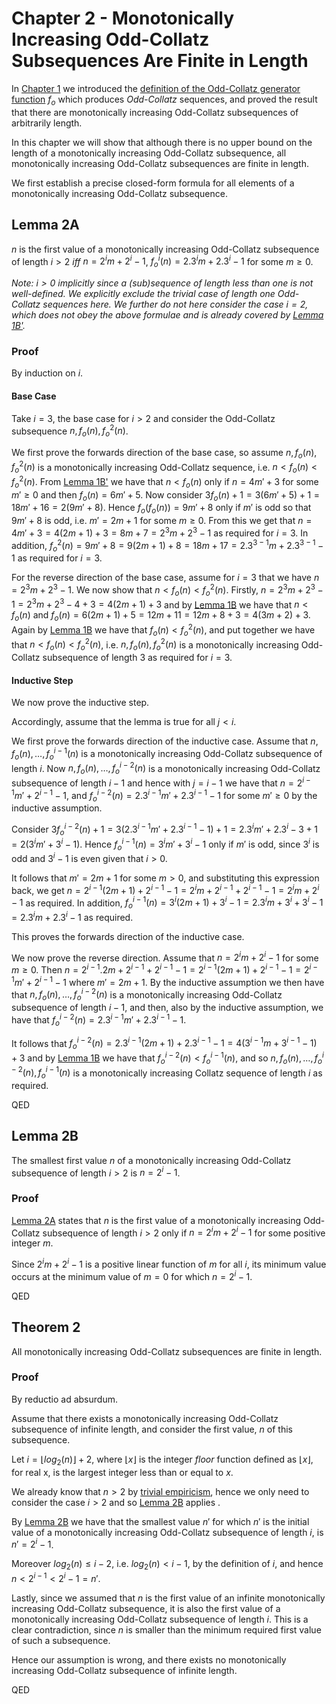 # Chapter 2 - Monotonically Increasing Odd-Collatz Subsequences Are Finite in Length

In [Chapter 1](Chapter-1-Unbounded-Length-Increasing-Odd-Collatz-Sequences.md) we introduced the [definition of the Odd-Collatz generator function](Chapter-1-Unbounded-Length-Increasing-Odd-Collatz-Sequences.md#definition-1a) $`f_o`$ which produces _Odd-Collatz_ sequences, and proved the result that there are monotonically increasing Odd-Collatz subsequences of arbitrarily length.

In this chapter we will show that although there is no upper bound on the length of a monotonically increasing Odd-Collatz subsequence, all monotonically increasing Odd-Collatz subsequences are finite in length.

We first establish a precise closed-form formula for all elements of a monotonically increasing Odd-Collatz subsequence.

## Lemma 2A

$`n`$ is the first value of a monotonically increasing Odd-Collatz subsequence of length $`i > 2`$ *iff* $`n = 2^{i}m + 2^{i} - 1`$, $`f_o^i(n) = 2.3^{i}m + 2.3^{i} - 1`$ for some $`m \geq 0`$.

*Note: $`i > 0`$ implicitly since a (sub)sequence of length less than one is not well-defined. We explicitly exclude the trivial case of length one Odd-Collatz sequences here. We further do not here consider the case $`i = 2`$, which does not obey the above formulae and is already covered by [Lemma 1B'](Chapter-1-Unbounded-Length-Increasing-Odd-Collatz-Sequences.md#lemma-1b-1).*

### Proof

By induction on $`i`$.

#### Base Case

Take $`i = 3`$, the base case for $`i > 2`$ and consider the Odd-Collatz subsequence $`n, f_o(n), f_o^2(n)`$.

We first prove the forwards direction of the base case, so assume $`n, f_o(n), f_o^2(n)`$ is a monotonically increasing Odd-Collatz sequence, i.e. $`n < f_o(n) < f_o^2(n)`$. From [Lemma 1B'](Chapter-1-Unbounded-Length-Increasing-Odd-Collatz-Sequences.md#lemma-1b-1) we have that $`n < f_o(n)`$ only if $`n = 4m'+3`$ for some $`m' \geq 0`$ and then $`f_o(n) = 6m'+5`$. Now consider $`3f_o(n) + 1 = 3(6m'+5) + 1 = 18m' + 16 = 2(9m' + 8)`$. Hence $`f_o(f_o(n)) = 9m'+8`$ only if $`m'`$ is odd so that $`9m'+8`$ is odd, i.e. $`m' = 2m+1`$ for some $`m \geq 0`$. From this we get that $`n = 4m'+3 = 4(2m+1) + 3 = 8m+7 = 2^{3}m + 2^3 - 1`$ as required for $`i = 3`$. In addition, $`f_o^2(n) = 9m'+8 = 9(2m+1) + 8 = 18m + 17 = 2.3^{3-1}m + 2.3^{3-1} - 1`$ as required for $`i = 3`$.

For the reverse direction of the base case, assume for $`i = 3`$ that we have $`n = 2^{3}m + 2^3 - 1`$. We now show that $`n < f_o(n) < f_o^2(n)`$. Firstly, $`n = 2^{3}m + 2^3 - 1 = 2^{3}m + 2^3 - 4 + 3 = 4(2m+1) + 3`$ and by [Lemma 1B](Chapter-1-Unbounded-Length-Increasing-Odd-Collatz-Sequences.md#lemma-1b) we have that $`n < f_o(n)`$ and $`f_o(n) = 6(2m+1) + 5 = 12m + 11 = 12m + 8 + 3 = 4(3m+2) + 3`$. Again by [Lemma 1B](Chapter-1-Unbounded-Length-Increasing-Odd-Collatz-Sequences.md#lemma-1b) we have that $`f_o(n) < f_o^2(n)`$, and put together we have that $`n < f_o(n) < f_o^2(n)`$, i.e. $`n, f_o(n), f_o^2(n)`$ is a monotonically increasing Odd-Collatz subsequence of length 3 as required for $`i = 3`$.

#### Inductive Step

We now prove the inductive step. 

Accordingly, assume that the lemma is true for all $`j < i`$.

We first prove the forwards direction of the inductive case. Assume that $`n, f_o(n), \dots, f_o^{i-1}(n)`$ is a monotonically increasing Odd-Collatz subsequence of length $`i`$. Now $`n, f_o(n), \dots, f_o^{i-2}(n)`$ is a monotonically increasing Odd-Collatz subsequence of length $`i-1`$ and hence with $`j = i-1`$ we have that $`n = 2^{i-1}m' + 2^{i-1} - 1`$, and $`f_o^{i-2}(n) = 2.3^{i-1}m' + 2.3^{i-1} - 1`$ for some $`m' \geq 0`$ by the inductive assumption.

Consider $`3f_o^{i-2}(n) + 1 = 3(2.3^{i-1}m' + 2.3^{i-1} - 1) + 1 = 2.3^{i}m' + 2.3^{i} - 3 + 1 = 2(3^{i}m' + 3^{i} - 1)`$. Hence $`f_o^{i-1}(n) = 3^{i}m' + 3^{i} - 1`$ only if $`m'`$ is odd, since $`3^{i}`$ is odd and $`3^{i} - 1`$ is even given that $`i > 0`$.

It follows that $`m' = 2m+1`$ for some $`m > 0`$, and substituting this expression back, we get $`n = 2^{i-1}(2m+1) + 2^{i-1} - 1 = 2^{i}m + 2^{i-1} + 2^{i-1} - 1 = 2^{i}m + 2^{i} - 1`$ as required. In addition, $`f_o^{i-1}(n) = 3^{i}(2m+1) + 3^{i} - 1 = 2.3^{i}m + 3^{i} + 3^{i} - 1 = 2.3^{i}m + 2.3^{i} - 1`$ as required.

This proves the forwards direction of the inductive case.

We now prove the reverse direction. Assume that $`n = 2^{i}m + 2^{i} - 1`$ for some $`m \geq 0`$. Then $`n = 2^{i-1}.2m + 2^{i-1} + 2^{i-1} - 1 = 2^{i-1}(2m+1) + 2^{i-1} - 1 = 2^{i-1}m' + 2^{i-1} - 1`$ where $`m' = 2m+1`$. By the inductive assumption we then have that $`n, f_o(n), \dots, f_o^{i-2}(n)`$ is a monotonically increasing Odd-Collatz subsequence of length $`i-1`$, and then, also by the inductive assumption, we have that $`f_o^{i-2}(n) = 2.3^{i-1}m' + 2.3^{i-1} - 1`$.

It follows that $`f_o^{i-2}(n) = 2.3^{i-1}(2m+1) + 2.3^{i-1} - 1 = 4(3^{i-1}m + 3^{i-1} - 1) + 3`$ and by [Lemma 1B](Chapter-1-Unbounded-Length-Increasing-Odd-Collatz-Sequences.md#lemma-1b) we have that $`f_o^{i-2}(n) < f_o^{i-1}(n)`$, and so $`n, f_o(n), \dots, f_o^{i-2}(n), f_o^{i-1}(n)`$ is a monotonically increasing Collatz sequence of length $`i`$ as required.

QED

## Lemma 2B

The smallest first value $`n`$ of a monotonically increasing Odd-Collatz subsequence of length $`i > 2`$ is $`n = 2^i - 1`$.

### Proof

[Lemma 2A](#lemma-2a) states that $`n`$ is the first value of a monotonically increasing Odd-Collatz subsequence of length $`i > 2`$ only if $`n = 2^{i}m + 2^{i} - 1`$ for some positive integer $`m`$.

Since $`2^{i}m + 2^{i} - 1`$ is a positive linear function of $`m`$ for all $`i`$, its minimum value occurs at the minimum value of $`m = 0`$ for which $`n = 2^{i} - 1`$.

QED

## Theorem 2

All monotonically increasing Odd-Collatz subsequences are finite in length.

### Proof

By reductio ad absurdum.

Assume that there exists a monotonically increasing Odd-Collatz subsequence of infinite length, and consider the first value, $`n`$ of this subsequence.

Let $`i = \lfloor log_2(n) \rfloor + 2`$, where $`\lfloor x \rfloor`$ is the integer *floor* function defined as $`\lfloor x \rfloor`$, for real x, is the largest integer less than or equal to $`x`$.

We already know that $`n > 2`$ by [trivial empiricism](Chapter-1-Unbounded-Length-Increasing-Odd-Collatz-Sequences.md#definition-1a), hence we only need to consider the case $`i > 2`$ and so [Lemma 2B](#lemma-2b) applies .

By [Lemma 2B](#lemma-2b) we have that the smallest value $`n'`$ for which $`n'`$ is the initial value of a monotonically increasing Odd-Collatz subsequence of length $`i`$, is $`n' = 2^{i} - 1`$.

Moreover $`log_2(n) \leq i-2`$, i.e. $`log_2(n) < i-1`$, by the definition of $`i`$, and hence $`n < 2^{i-1} < 2^i - 1 = n'`$.

Lastly, since we assumed that $`n`$ is the first value of an infinite monotonically increasing Odd-Collatz subsequence, it is also the first value of a monotonically increasing Odd-Collatz subsequence of length $`i`$. This is a clear contradiction, since $`n`$ is smaller than the minimum required first value of such a subsequence.

Hence our assumption is wrong, and there exists no monotonically increasing Odd-Collatz subsequence of infinite length.

QED





